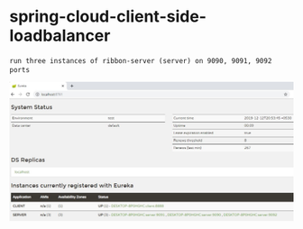 # spring-cloud-client-side-loadbalancer

```
run three instances of ribbon-server (server) on 9090, 9091, 9092 ports
```
![Architecture](images/eureka-ribbon-server-running-on-multiple-ports.JPG)